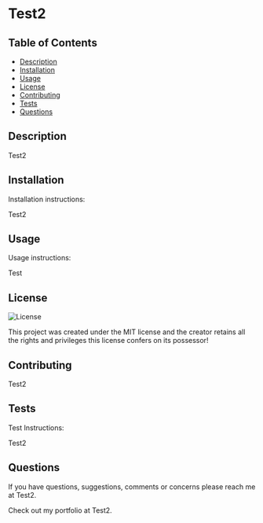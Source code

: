 # Test2

## Table of Contents

* [Description](#description)
* [Installation](#installation)
* [Usage](#usage)
* [License](#license)
* [Contributing](#contributing)
* [Tests](#tests)
* [Questions](#questions)

## Description 

Test2

## Installation

Installation instructions:

Test2

## Usage

Usage instructions:

Test

## License


  
  ![License](https://img.shields.io/badge/license-MIT-red.svg)

  This project was created under the MIT license and the creator retains all the rights and privileges this license confers on its possessor!

## Contributing

Test2

## Tests

Test Instructions:

Test2

## Questions

If you have questions, suggestions, comments or concerns please reach me at Test2. 

Check out my portfolio at Test2.